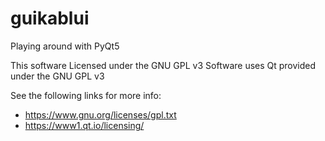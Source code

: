 # guikablui
Playing around with PyQt5

This software Licensed under the GNU GPL v3
Software uses Qt provided under the GNU GPL v3

See the following links for more info:
* https://www.gnu.org/licenses/gpl.txt
* https://www1.qt.io/licensing/
